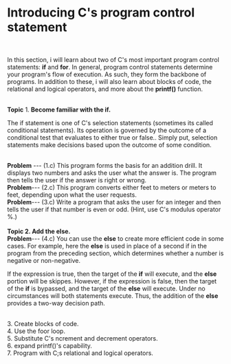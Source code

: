 <h1>Introducing C's program control statement</h1><br>
<p>In this section, i will learn about two of C's most important program control statements: <b>if</b> and <b>for</b>. In general, program control statements determine your program's flow of execution. As such, they form the backbone of programs. In addition to these, i will also learn about blocks of code, the relational and logical operators, and more about the <b>printf()</b> function.</p><br>
 <b>Topic</b>
  1. <b>Become familiar with the if.</b><br>
  <p>The if statement is one of C's selection statements (sometimes its called conditional statements). Its operation is governed by the outcome of a conditional test that evaluates to either true or false.. Simply put, selection statements make decisions based upon the outcome of some condition.</p></br>
  <b>Problem</b> --- (1.c) This program forms the basis for an addition drill. It displays two numbers and asks the user what the answer is. The program then tells the user if the answer is right or wrong.<br>
  <b>Problem</b>--- (2.c) This program converts either feet to meters or meters to feet, depending upon what the user requests.<br>
  <b>Problem</b>--- (3.c) Write a program that asks the user for an integer and then tells the user if that number is even or odd. (Hint, use C's modulus operator %.)
  <br><br>
  <b>Topic 2. Add the else.</b><br>
  <b>Problem</b>--- (4.c) You can use the <b>else</b> to create more efficient code in some cases. For example, here the <b>else</b> is used in place of a second if in the program from the preceding section, which determines whether a number is negative or non-negative.<br>
  <p>If the expression is true, then the target of the <b>if</b> will execute, and the <b>else</b> portion will be skippes. However, if the expression is false, then the target of the <b>if</b> is bypassed, and the target of the <b>else</b> will execute. Under no circumstances will both statements execute. Thus, the addition of the <b>else</b> provides a two-way decision path.</p><br>
  3. Create blocks of code.<br>
  4. Use the foor loop.<br>
  5. Substitute C's ncrement and decrement operators.<br>
  6. expand printf()'s capability.<br>
  7. Program with C;s relational and logical operators.<br>

